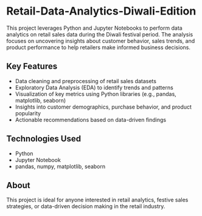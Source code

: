 # Retail-Data-Analytics-Diwali-Edition
This project leverages Python and Jupyter Notebooks to perform data analytics on retail sales data during the Diwali festival period. The analysis focuses on uncovering insights about customer behavior, sales trends, and product performance to help retailers make informed business decisions.

## Key Features

- Data cleaning and preprocessing of retail sales datasets
- Exploratory Data Analysis (EDA) to identify trends and patterns
- Visualization of key metrics using Python libraries (e.g., pandas, matplotlib, seaborn)
- Insights into customer demographics, purchase behavior, and product popularity
- Actionable recommendations based on data-driven findings

## Technologies Used

- Python
- Jupyter Notebook
- pandas, numpy, matplotlib, seaborn

## About

This project is ideal for anyone interested in retail analytics, festive sales strategies, or data-driven decision making in the retail industry.

